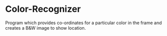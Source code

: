 # Color-Recognizer
Program which provides co-ordinates for a particular color in the frame and creates a B&amp;W image to show location.
